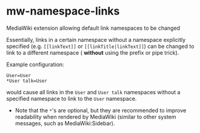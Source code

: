 mw-namespace-links
==================

MediaWiki extension allowing default link namespaces to be changed

Essentially, links in a certain namespace without a namespace explicitly specified (e.g. `[[linkText]]` or `[[linkTitle|linkText]]`) can be changed to link to a different namespace ( __without__ using the prefix or pipe trick). 

Example configuration:
```
User=User
*User talk=User
```
would cause all links in the `User` and `User talk` namespaces without a specified namespace to link to the `User` namespace.

* Note that the `*`'s are optional, but they are recommended to improve readability when rendered by MediaWiki (similar to other system messages, such as MediaWiki:Sidebar).
